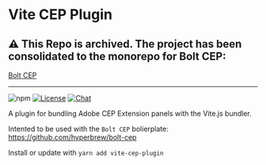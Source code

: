 # Vite CEP Plugin

## ⚠️ This Repo is archived. The project has been consolidated to the monorepo for Bolt CEP:

[Bolt CEP](https://github.com/hyperbrew/bolt-cep)

---

![npm](https://img.shields.io/npm/v/vite-cep-plugin)
[![License](https://img.shields.io/badge/License-MIT-green.svg)](https://github.com/hyperbrew/vite-cep-plugin/blob/master/LICENSE)
[![Chat](https://img.shields.io/badge/chat-discord-7289da.svg)](https://discord.gg/PC3EvvuRbc)

A plugin for bundling Adobe CEP Extension panels with the Vite.js bundler.

Intented to be used with the `Bolt CEP` bolierplate: https://github.com/hyperbrew/bolt-cep

Install or update with `yarn add vite-cep-plugin`
